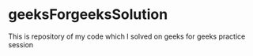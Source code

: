 # geeksForgeeksSolution
This is repository of my code which I solved on geeks for geeks practice session
